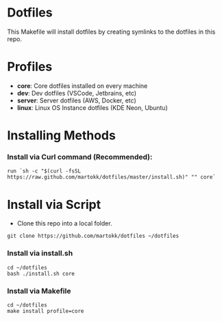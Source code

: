 # Dotfiles

This Makefile will install dotfiles by creating symlinks to the dotfiles in this repo.

# Profiles

- **core**: Core dotfiles installed on every machine
- **dev**: Dev dotfiles (VSCode, Jetbrains, etc)
- **server**: Server dotfiles (AWS, Docker, etc)
- **linux**: Linux OS Instance dotfiles (KDE Neon, Ubuntu)

# Installing Methods

### Install via Curl command (Recommended):

```shell
run `sh -c "$(curl -fsSL https://raw.github.com/martokk/dotfiles/master/install.sh)" "" core`
```

# Install via Script

- Clone this repo into a local folder.

```shell
git clone https://github.com/martokk/dotfiles ~/dotfiles
```

### Install via install.sh

```shell
cd ~/dotfiles
bash ./install.sh core
```

### Install via Makefile

```shell
cd ~/dotfiles
make install profile=core
```
